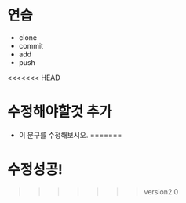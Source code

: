 # 연습
- clone
- commit
- add
- push

<<<<<<< HEAD
# 수정해야할것 추가
- 이 문구를 수정해보시오.
=======
# 수정성공!
>>>>>>> version2.0
